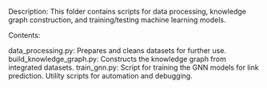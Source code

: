 
Description: This folder contains scripts for data processing, knowledge graph construction, and training/testing machine learning models.

Contents:

data_processing.py: Prepares and cleans datasets for further use.
build_knowledge_graph.py: Constructs the knowledge graph from integrated datasets.
train_gnn.py: Script for training the GNN models for link prediction.
Utility scripts for automation and debugging.